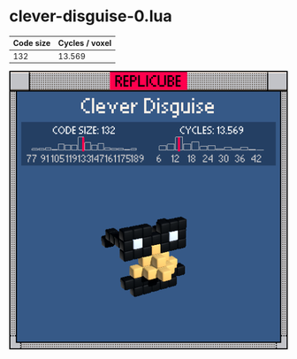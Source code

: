 # clever-disguise-0.lua

| Code size | Cycles / voxel |
| --------- | -------------- |
| 132       | 13.569         |

![](clever-disguise-0.png)
